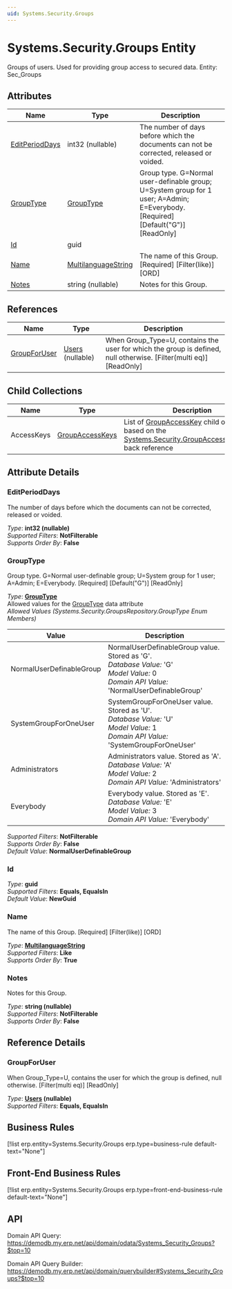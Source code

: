 ```yaml
---
uid: Systems.Security.Groups
---
```

# Systems.Security.Groups Entity

Groups of users. Used for providing group access to secured data. Entity: Sec_Groups

## Attributes

| Name | Type | Description |
| ---- | ---- | --- |
| [EditPeriodDays](Systems.Security.Groups.md#editperioddays) | int32 (nullable) | The number of days before which the documents can not be corrected, released or voided. 
| [GroupType](Systems.Security.Groups.md#grouptype) | [GroupType](Systems.Security.Groups.md#grouptype) | Group type. G=Normal user-definable group; U=System group for 1 user; A=Admin; E=Everybody. [Required] [Default("G")] [ReadOnly] 
| [Id](Systems.Security.Groups.md#id) | guid |  
| [Name](Systems.Security.Groups.md#name) | [MultilanguageString](../data-types.md#multilanguagestring) | The name of this Group. [Required] [Filter(like)] [ORD] 
| [Notes](Systems.Security.Groups.md#notes) | string (nullable) | Notes for this Group. 

## References

| Name | Type | Description |
| ---- | ---- | --- |
| [GroupForUser](Systems.Security.Groups.md#groupforuser) | [Users](Systems.Security.Users.md) (nullable) | When Group_Type=U, contains the user for which the group is defined, null otherwise. [Filter(multi eq)] [ReadOnly] |

## Child Collections

| Name | Type | Description |
| ---- | ---- | --- |
| AccessKeys | [GroupAccessKeys](Systems.Security.GroupAccessKeys.md) | List of [GroupAccessKey](Systems.Security.GroupAccessKeys.md) child objects, based on the [Systems.Security.GroupAccessKey.Group](Systems.Security.GroupAccessKeys.md#group) back reference 


## Attribute Details

### EditPeriodDays

The number of days before which the documents can not be corrected, released or voided.

_Type_: **int32 (nullable)**  
_Supported Filters_: **NotFilterable**  
_Supports Order By_: **False**  

### GroupType

Group type. G=Normal user-definable group; U=System group for 1 user; A=Admin; E=Everybody. [Required] [Default("G")] [ReadOnly]

_Type_: **[GroupType](Systems.Security.Groups.md#grouptype)**  
Allowed values for the [GroupType](Systems.Security.Groups.md#grouptype) data attribute  
_Allowed Values (Systems.Security.GroupsRepository.GroupType Enum Members)_  

| Value | Description |
| ---- | --- |
| NormalUserDefinableGroup | NormalUserDefinableGroup value. Stored as 'G'. <br /> _Database Value:_ 'G' <br /> _Model Value:_ 0 <br /> _Domain API Value:_ 'NormalUserDefinableGroup' |
| SystemGroupForOneUser | SystemGroupForOneUser value. Stored as 'U'. <br /> _Database Value:_ 'U' <br /> _Model Value:_ 1 <br /> _Domain API Value:_ 'SystemGroupForOneUser' |
| Administrators | Administrators value. Stored as 'A'. <br /> _Database Value:_ 'A' <br /> _Model Value:_ 2 <br /> _Domain API Value:_ 'Administrators' |
| Everybody | Everybody value. Stored as 'E'. <br /> _Database Value:_ 'E' <br /> _Model Value:_ 3 <br /> _Domain API Value:_ 'Everybody' |

_Supported Filters_: **NotFilterable**  
_Supports Order By_: **False**  
_Default Value_: **NormalUserDefinableGroup**  

### Id

_Type_: **guid**  
_Supported Filters_: **Equals, EqualsIn**  
_Default Value_: **NewGuid**  

### Name

The name of this Group. [Required] [Filter(like)] [ORD]

_Type_: **[MultilanguageString](../data-types.md#multilanguagestring)**  
_Supported Filters_: **Like**  
_Supports Order By_: **True**  

### Notes

Notes for this Group.

_Type_: **string (nullable)**  
_Supported Filters_: **NotFilterable**  
_Supports Order By_: **False**  


## Reference Details

### GroupForUser

When Group_Type=U, contains the user for which the group is defined, null otherwise. [Filter(multi eq)] [ReadOnly]

_Type_: **[Users](Systems.Security.Users.md) (nullable)**  
_Supported Filters_: **Equals, EqualsIn**  



## Business Rules

[!list erp.entity=Systems.Security.Groups erp.type=business-rule default-text="None"]

## Front-End Business Rules

[!list erp.entity=Systems.Security.Groups erp.type=front-end-business-rule default-text="None"]

## API

Domain API Query:
<https://demodb.my.erp.net/api/domain/odata/Systems_Security_Groups?$top=10>

Domain API Query Builder:
<https://demodb.my.erp.net/api/domain/querybuilder#Systems_Security_Groups?$top=10>

